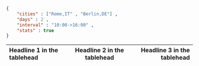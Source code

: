 
```json
{
    "cities" : ["Rome,IT" , "Berlin,DE"] ,
    "days" : 2 ,   
    "interval" : "10:00->16:00" ,
    "stats" : true
}
```
| Headline 1 in the tablehead | Headline 2 in the tablehead | Headline 3 in the tablehead |
|:--------------|:-------------:|--------------:|
